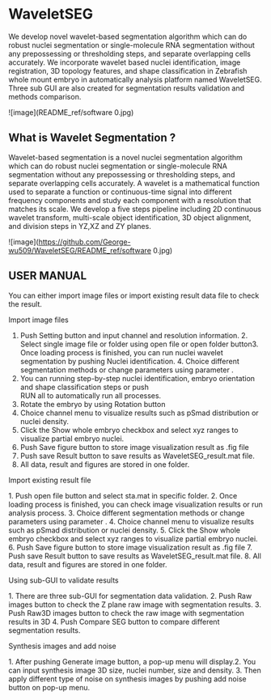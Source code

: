 # WaveletSEG 
We develop novel wavelet-based segmentation algorithm which can do robust nuclei segmentation or single-molecule RNA segmentation without any prepossessing or thresholding steps, and separate overlapping cells accurately. We incorporate wavelet based nuclei identification, image registration, 3D topology features, and shape classification in Zebrafish whole mount embryo in automatically analysis platform named WaveletSEG. Three sub GUI are also created for segmentation results validation and methods comparison.

 ![image](README_ref/software 0.jpg)
 
 
What is Wavelet Segmentation ?
-------------------------

Wavelet-based segmentation is a novel nuclei segmentation algorithm which can do robust nuclei segmentation or single-molecule RNA segmentation without any prepossessing or thresholding steps, and separate overlapping cells accurately.  A wavelet is a mathematical function used to separate a function or continuous-time signal into different frequency components and study each component with a resolution that matches its scale. We develop a five steps pipeline including 2D continuous wavelet transform, multi-scale object identification, 3D object alignment, and division steps in YZ,XZ and ZY planes.  

 ![image](https://github.com/George-wu509/WaveletSEG/README_ref/software 0.jpg)


USER MANUAL
-------------------------
You can either import image files or import existing result data file to check the result.

Import image files

1. Push Setting button and input channel and resolution information.
​2. Select single image file or folder using open file or open folder button
​3. Once loading process is finished, you can run nuclei wavelet segmentation by pushing Nuclei identification.
​4. Choice different segmentation methods or change parameters using parameter .
5. You can running step-by-step nuclei identification, embryo orientation and shape classification steps or push     
    RUN all to automatically run all processes.
6. Rotate the embryo by using Rotation button
7. Choice channel menu to visualize results such as pSmad distribution or nuclei density.
8. Click the Show whole embryo checkbox and select xyz ranges to visualize partial embryo nuclei.
9. Push Save figure button to store image visualization result as .fig file 
10. Push save Result button to save results as WaveletSEG_result.mat file.
11. All data, result and figures are stored in one folder. 

Import existing result file

​1. Push open file button and select sta.mat in specific folder.
​2. Once loading process is finished, you can check image visualization results or run analysis process.
​3. Choice different segmentation methods or change parameters using parameter .
4. Choice channel menu to visualize results such as pSmad distribution or nuclei density.
5. Click the Show whole embryo checkbox and select xyz ranges to visualize partial embryo nuclei.
6. Push Save figure button to store image visualization result as .fig file 
7. Push save Result button to save results as WaveletSEG_result.mat file.
8. All data, result and figures are stored in one folder. 

Using sub-GUI to validate results

​1. There are three sub-GUI for segmentation data validation.
​2. Push Raw images button to check the Z plane raw image with segmentation results.
​3. Push Raw3D images button to check the raw image with segmentation results in 3D
4. Push Compare SEG button to compare different segmentation results.

Synthesis images and add noise

​1. After pushing Generate image button, a pop-up menu will display. 
​2. You can input synthesis image 3D size, nuclei number, size and density. 
​3. Then apply different type of noise on synthesis images by pushing add noise button on pop-up menu.




